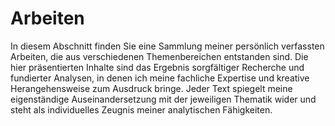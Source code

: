 # Arbeiten

In diesem Abschnitt finden Sie eine Sammlung meiner persönlich verfassten Arbeiten, die aus verschiedenen Themenbereichen entstanden sind. Die hier präsentierten Inhalte sind das Ergebnis sorgfältiger Recherche und fundierter Analysen, in denen ich meine fachliche Expertise und kreative Herangehensweise zum Ausdruck bringe. Jeder Text spiegelt meine eigenständige Auseinandersetzung mit der jeweiligen Thematik wider und steht als individuelles Zeugnis meiner analytischen Fähigkeiten.
